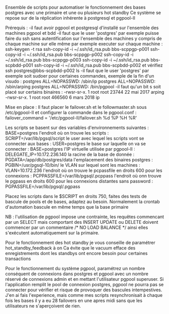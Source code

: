 Ensemble de scripts pour automatiser le fonctionnement des bases postgres avec une primaire et une ou plusieurs hot standby
Ce système se repose sur de la réplication inhérente à postgresql et pgpool-II

Prérequis :
-il faut avoir pgpool et postgresql d'installé sur l'ensemble des machines pgpool et bdd
-il faut que le user 'postgres' par exemple puisse faire du ssh sans autentification sur l'ensemble des machines y compris de chaque machine sur elle même par exemple executer sur chaque machine :
  ssh-keygen -t rsa
  ssh-copy-id -i ~/.ssh/id_rsa.pub bbs-scppgp-p001
  ssh-copy-id -i ~/.ssh/id_rsa.pub bbs-scppgp-p002
  ssh-copy-id -i ~/.ssh/id_rsa.pub bbs-scppgp-p003
  ssh-copy-id -i ~/.ssh/id_rsa.pub bbs-scpbdd-p001
  ssh-copy-id -i ~/.ssh/id_rsa.pub bbs-scpbdd-p002
et vérifiez ssh postgres@bbs-scpbdd-p002 ls
-il faut que le user 'postgres' par exemple soit sudoer pour certaines commandes, exemple de la fin d'un visudo :
 postgres ALL=NOPASSWD: /sbin/ip
 postgres ALL=NOPASSWD: /sbin/arping
 postgres ALL=NOPASSWD: /bin/pgpool
-il faut qu'un bit s soit placé sur certains binaires :
 -rwsr-sr-x. 1 root root       23744 22 mai    2017 arping
 -rwsr-sr-x. 1 root root      466560  6 mars   2018 ip
 
Mise en place : 
Il faut placer le failover.sh et le followmaster.sh sous /etc/pgpool-II
et configurer la commande dans le pgpool.conf : failover_command = '/etc/pgpool-II/failover.sh %d %P %H %R'

Les scripts se basent sur des variables d'environnements suivantes :
BASE=postgres
l'endroit où on trouve les scripts : SCRIPT=/var/lib/pgsql/script
le user avec lequel les scripts vont se connecter aux bases : USER=postgres
le base sur laquelle on va se connecter : BASE=postgres
l'IP virtuelle utilisée par pgpool-II : DELEGATE_IP=10.172.236.140
la racine de la base de donnée : PGDATA=/app/db/postgres/data
l'emplacement des binaires postgres : PGBIN=/usr/pgsql-10/bin/
le VLAN sur lequel sont les machines : VLAN=10.172.236
l'endroit où on trouve le pcpassfile en droits 600 pour les connexions : PCPPASSFILE=/var/lib/pgsql/.pcppass
l'endroit où onn trouve le pgpass en droits 600 pour les connexions distantes sans password : PGPASSFILE=/var/lib/pgsql/.pgpass

Placez les scripts dans le $SCRIPT en droits 750, faites des tests de bascule de pools et de bases, adaptez au besoin.
Normalement la crontab d'automation bascule en même temps que la base primaire

NB : l'utilisation de pgpool impose une contrainte, les requêtes commencant par un SELECT mais comportant des INSERT UPDATE ou DELETE
doivent commencer par un commentaire /\* NO LOAD BALANCE \*/ ainsi elles s'exécutent automatiquement sur la primaire.

Pour le fonctionnement des hot standby je vous conseille de paramétrer hot_standby_feedback à on
Ca évite que le vacuum efface des enregistrements dont les standbys ont encore besoin pour certaines transactions

Pour le fonctionnement du système pgpool, paramétrez un nombre conséquent de connexions dans postgres et pgpool 
avec un nombre réservé de connexions admin et en mettant l'utilisateur pgpool superuser.
Si l'application remplit le pool de connexion postgres, pgpool ne pourra pas se connecter pour vérifier et risque de provoquer
des bascules intempestives.
J'en ai fais l'experience, mais comme mes scripts resynchronisait à chaque fois les bases il y a eu 28 failovers en une apres midi
sans que les utilisateurs ne s'aperçoivent de rien.
